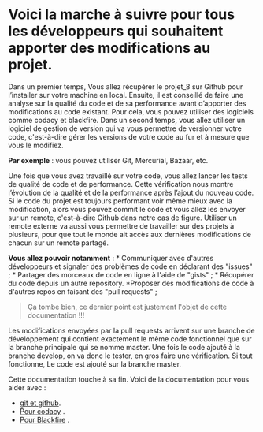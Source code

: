 # Voici la marche à suivre pour tous les développeurs qui souhaitent apporter des modifications au projet.  

Dans un premier temps, Vous allez récupérer le projet_8 sur Github pour l’installer sur votre machine en local. Ensuite, il est conseillé de faire une analyse sur la qualité du code et de sa performance avant d’apporter des modifications au code existant. Pour cela, vous pouvez utiliser des logiciels comme codacy et blackfire. Dans un second temps, vous allez utiliser un logiciel de gestion de version qui va vous permettre de versionner votre code, c'est-à-dire gérer les versions de votre code au fur et à mesure que vous le modifiez. 

**Par exemple** : 
vous pouvez utiliser Git, Mercurial, Bazaar, etc. 

Une fois que vous avez travaillé sur votre code, vous allez lancer les tests de qualité de code et de performance. Cette vérification nous montre l’évolution de la qualité et de la performance après l’ajout du nouveau code. Si le code du projet est toujours performant voir même mieux avec la modification, alors vous pouvez commit le code et vous allez les envoyer sur un remote, c'est-à-dire Github dans notre cas de figure. Utiliser un remote externe va aussi vous permettre de travailler sur des projets à plusieurs, pour que tout le monde ait accès aux dernières modifications de chacun sur un remote partagé.  

**Vous allez pouvoir notamment** : 
	* Communiquer avec d'autres développeurs et signaler des problèmes de code en déclarant des "issues" ; 
	* Partager des morceaux de code en ligne à l'aide de "gists" ; 
	* Récupérer du code depuis un autre repository. 
	*Proposer des modifications de code à d'autres repos en faisant des "pull requests" ; 

> Ça tombe bien, ce dernier point est justement l'objet de cette documentation !!!

Les modifications envoyées par la pull requests arrivent sur une branche de développement qui contient exactement le même code fonctionnel que sur la branche principale qui se nomme master. Une fois le code ajouté à la branche develop, on va donc le tester, en gros faire une vérification. Si tout fonctionne, Le code est ajouté sur la branche master.

Cette documentation touche à sa fin. Voici de la documentation pour vous aider avec :
*	[git et github](https://openclassrooms.com/fr/courses/2342361-gerez-votre-code-avec-git-et-github/2433586-quest-ce-que-versionner-son-code). 
*	[Pour codacy](https://support.codacy.com/hc/en-us) . 
*	[Pour Blackfire](https://www.google.com/search?q=blackfire&oq=blackfire&aqs=chrome..69i60j69i57j69i59j0l2j69i60l3.8134j1j7&sourceid=chrome&ie=UTF-8) .